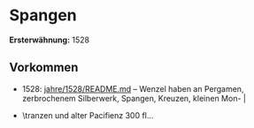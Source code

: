 # Spangen

**Ersterwähnung:** 1528

## Vorkommen
- 1528: [jahre/1528/README.md](../jahre/1528/README.md) – Wenzel haben an Pergamen,
zerbrochenem Silberwerk, Spangen, Kreuzen, kleinen Mon- |
+ \tranzen und alter Pacifienz 300 fl...
